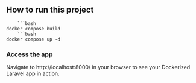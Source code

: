 ## How to run this project
        ```bash
    docker compose build
        ```bash
    docker compose up -d

### Access the app
Navigate to http://localhost:8000/ in your browser to see your Dockerized Laravel app in action.